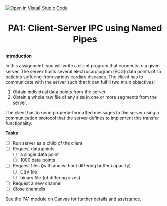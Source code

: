[![Open in Visual Studio Code](https://classroom.github.com/assets/open-in-vscode-c66648af7eb3fe8bc4f294546bfd86ef473780cde1dea487d3c4ff354943c9ae.svg)](https://classroom.github.com/online_ide?assignment_repo_id=8512587&assignment_repo_type=AssignmentRepo)
# <p align="center">PA1: Client-Server IPC using Named Pipes<p>

**Introduction**

In this assignment, you will write a client program that connects to a given server. 
The server hosts several electrocardiogram (ECG) data points of 15 patients suffering from various cardiac diseases. The client has to communicate with the server such that it can fulfill two main objectives:

1. Obtain individual data points from the server.
2. Obtain a whole raw file of any size in one or more segments from the server.

The client has to send properly-formatted messages to the server using a communication protocol that the server defines to implement this transfer functionality. 

**Tasks**

- [ ] Run server as a child of the client
- [ ] Request data points
  - [ ] a single data point
  - [ ] 1000 data points
- [ ] Request files (with and without differing buffer capacity)
  - [ ] CSV file
  - [ ] binary file (of differing sizes)
- [ ] Request a new channel
- [ ] Close channels

See the PA1 module on Canvas for further details and assistance.
